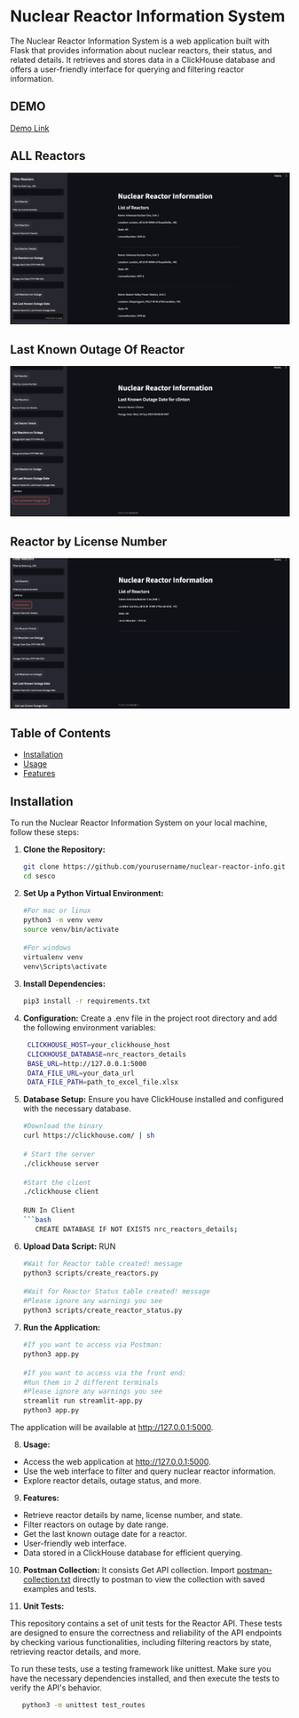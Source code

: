# Nuclear Reactor Information System

The Nuclear Reactor Information System is a web application built with Flask that provides information about nuclear reactors, their status, and related details. It retrieves and stores data in a ClickHouse database and offers a user-friendly interface for querying and filtering reactor information.

## DEMO

[Demo Link](https://drive.google.com/file/d/1dem_JO6BGc0cHscYI-Y7MJJI0NvasL4s/view?usp=sharing)


## ALL Reactors 
![ALL Reactors](Image1.png)

## Last Known Outage Of Reactor
![Last Known Outage Of Reactor](Image2.png)

## Reactor by License Number
![Reactor by License Number](Image3.png)


## Table of Contents

- [Installation](#installation)
- [Usage](#usage)
- [Features](#features)

## Installation

To run the Nuclear Reactor Information System on your local machine, follow these steps:

1. **Clone the Repository:**

   ```bash
   git clone https://github.com/yourusername/nuclear-reactor-info.git
   cd sesco
   
2. **Set Up a Python Virtual Environment:**
     ```bash
     #For mac or linux
     python3 -m venv venv
     source venv/bin/activate

     #For windows
     virtualenv venv
     venv\Scripts\activate

3. **Install Dependencies:**
    ```bash
    pip3 install -r requirements.txt

4. **Configuration:**
   Create a .env file in the project root directory and add the following environment variables:
   ```bash
    CLICKHOUSE_HOST=your_clickhouse_host
    CLICKHOUSE_DATABASE=nrc_reactors_details
    BASE_URL=http://127.0.0.1:5000
    DATA_FILE_URL=your_data_url
    DATA_FILE_PATH=path_to_excel_file.xlsx

5. **Database Setup:**
   Ensure you have ClickHouse installed and configured with the necessary database.
   ```bash
   #Download the binary
   curl https://clickhouse.com/ | sh
   
   # Start the server
   ./clickhouse server

   #Start the client
   ./clickhouse client

   RUN In Client
   ```bash
      CREATE DATABASE IF NOT EXISTS nrc_reactors_details;

6. **Upload Data Script:**
   RUN
   ```bash
   #Wait for Reactor table created! message
   python3 scripts/create_reactors.py

   #Wait for Reactor Status table created! message
   #Please ignore any warnings you see
   python3 scripts/create_reactor_status.py

7. **Run the Application:**
   ```bash
   #If you want to access via Postman: 
   python3 app.py
   
   #If you want to access via the front end:
   #Run them in 2 different terminals
   #Please ignore any warnings you see 
   streamlit run streamlit-app.py
   python3 app.py

The application will be available at http://127.0.0.1:5000.

8. **Usage:**
- Access the web application at http://127.0.0.1:5000.
- Use the web interface to filter and query nuclear reactor information.
- Explore reactor details, outage status, and more.

9. **Features:**
- Retrieve reactor details by name, license number, and state.
- Filter reactors on outage by date range.
- Get the last known outage date for a reactor.
- User-friendly web interface.
- Data stored in a ClickHouse database for efficient querying.

10. **Postman Collection:**
It consists Get API collection. Import [postman-collection.txt](postman-collection.txt) directly to postman to view the collection with saved examples and tests. 

11. **Unit Tests:**

This repository contains a set of unit tests for the Reactor API. These tests are designed to ensure the correctness and reliability of the API endpoints by checking various functionalities, including filtering reactors by state, retrieving reactor details, and more.

To run these tests, use a testing framework like unittest. Make sure you have the necessary dependencies installed, and then execute the tests to verify the API's behavior.
```bash
   python3 -m unittest test_routes


